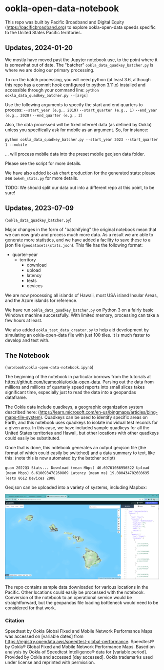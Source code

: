 # ookla-open-data-notebook

This repo was built by Pacific Broadband and Digital Equity (https://pacificbroadband.org) to explore ookla-open-data speeds specific to the United States Pacific territories. 

## Updates, 2024-01-20

We mostly have moved past the Jupyter notebook use, to the point where it is somewhat out of date. The "batcher" `ookla_data_quadkey_batcher.py` is where we are doing our primary processing. 

To run the batch processing, you will need python (at least 3.6, although this repo has a commit hook configured to python 3.11.x) installed and accessible through your command line:
`python ookla_data_quadkey_batcher.py --[args]`

Use the following arguments to specify the start and end quarters to process:
`--start_year (e.g., 2019)`
`--start_quarter (e.g., 1)`
`--end_year (e.g., 2020)`
`--end_quarter (e.g., 2)`

Also, the data processed will be fixed internet data (as defined by Ookla) unless you specifically ask for mobile as an argument. So, for instance:

`python ookla_data_quadkey_batcher.py --start_year 2023 --start_quarter 1 --mobile`

... will process mobile data into the preset mobile geojson data folder. 

Please see the script for more details.

We have also added `bokeh` chart production for the generated stats: please see `bokeh_stats.py` for more details.

TODO: We should split our data out into a different repo at this point, to be sure!

## Updates, 2023-07-09

(`ookla_data_quadkey_batcher.py`) 

Major changes in the form of "batchifying" the original notebook mean that we can now grab and process much more data. As a result we are able to generate more statistics, and we have added a facility to save these to a json file (`geodatasets\stats.json`). This file has the following format:

* quarter-year
  * territory
    * download
    * upload
    * latency
    * tests
    * devices

We are now processing all islands of Hawaii, most USA island Insular Areas, and the Azore islands for reference.

We have run `ookla_data_quadkey_batcher.py` on Python 3 on a fairly basic Windows machine successfully. With limited memory, processing can take a few hours at least.

We also added `ookla_test_data_creator.py` to help aid development by simulating an ookla-open-data file with just 100 tiles. It is much faster to develop and test with.

## The Notebook

(`notebook\ookla-open-data-notebook.ipynb`)

The beginning of the notebook in particular borrows from the tutorials at https://github.com/teamookla/ookla-open-data. Parsing out the data from millions and millions of quarterly speed reports into small slices takes significant time, especially just to read the data into a geopandas dataframe. 

The Ookla data include quadkeys, a geographic organization system described here: (https://learn.microsoft.com/en-us/bingmaps/articles/bing-maps-tile-system). Quadkeys can be used to identify specific areas on Earth, and this notebook uses quadkeys to isolate individual test records for a given area. In this case, we have included sample quadkeys for all the United States territories and Hawaii, but other locations with other quadkeys could easily be substituted.

Once that is done, this notebook generates an output geojson file (the format of which could easily be switched) and a data summary to text, like this: (note this is now automated by the batcher script)

`guam 2022Q3 Stats... Download (mean Mbps) 46.69761086956522 Upload (mean Mbps) 6.610093478260869 Latency (mean ms) 19.080434782608695 Tests 8612 Devices 2908`

Geojson can be uploaded into a variety of systems, including Mapbox:

![Map image](image.png)

The repo contains sample data downloaded for various locations in the Pacific. Other locations could easily be processed with the notebook. Conversion of the notebook to an operational service would be straightforward, but the geopandas file loading bottleneck would need to be considered for that work.  

### Citation

Speedtest by Ookla Global Fixed and Mobile Network Performance Maps was accessed on [variable dates] from https://registry.opendata.aws/speedtest-global-performance. Speedtest® by Ookla® Global Fixed and Mobile Network Performance Maps. Based on analysis by Ookla of Speedtest Intelligence® data for [variable period]. Provided by Ookla and accessed [day accessed]. Ookla trademarks used under license and reprinted with permission.